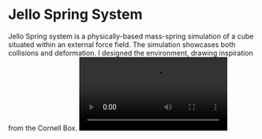 # Jello Spring System
Jello Spring system is a physically-based mass-spring simulation of a cube situated within an external force field. The simulation showcases both collisions and deformation. I designed the environment, drawing inspiration from the Cornell Box.
![Jello](spring.mp4)
